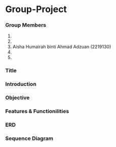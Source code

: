 # Group-Project
### Group Members

1.
2. 
3. Aisha Humairah binti Ahmad Adzuan (2219130)
4.    
5.          

### Title


### Introduction


### Objective


### Features & Functionilities


### ERD


### Sequence Diagram

